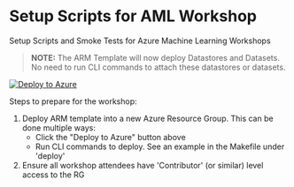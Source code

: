 # Setup Scripts for AML Workshop
Setup Scripts and Smoke Tests for Azure Machine Learning Workshops

> __NOTE:__ The ARM Template will now deploy Datastores and Datasets. No need to run CLI commands to attach these datastores or datasets.

[![Deploy to Azure](https://aka.ms/deploytoazurebutton)](https://portal.azure.com/#create/Microsoft.Template/uri/https%3A%2F%2Fraw.githubusercontent.com%2Faml-workshops%2Fsetup%2Fmain%2Farm-templates%2Faml-workshop-deployment.json)


Steps to prepare for the workshop:
1. Deploy ARM template into a new Azure Resource Group. This can be done multiple ways:
    * Click the "Deploy to Azure" button above
    * Run CLI commands to deploy. See an example in the Makefile under 'deploy'
1. Ensure all workshop attendees have 'Contributor' (or similar) level access to the RG